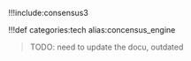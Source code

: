 
!!!include:consensus3

!!!def categories:tech alias:concensus_engine


> TODO: need to update the docu, outdated